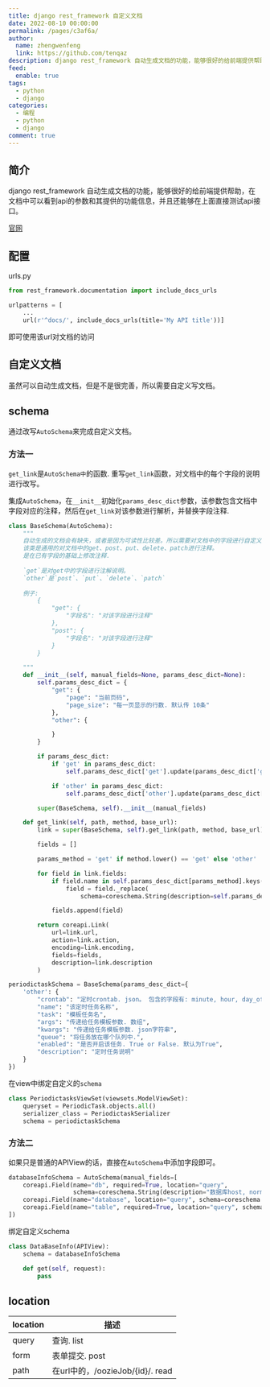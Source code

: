 ```yaml
---
title: django rest_framework 自定义文档
date: 2022-08-10 00:00:00
permalink: /pages/c3af6a/
author: 
  name: zhengwenfeng
  link: https://github.com/tenqaz
description: django rest_framework 自动生成文档的功能，能够很好的给前端提供帮助，在文档中可以看到api的参数和其提供的功能信息，并且还能够在上面直接测试api接口。
feed: 
  enable: true
tags: 
  - python
  - django
categories: 
  - 编程
  - python
  - django
comment: true
---
```




## 简介

django rest_framework 自动生成文档的功能，能够很好的给前端提供帮助，在文档中可以看到api的参数和其提供的功能信息，并且还能够在上面直接测试api接口。

[官网](https://www.django-rest-framework.org/coreapi/from-documenting-your-api/#include_docs_urls)

## 配置

urls.py
```python
from rest_framework.documentation import include_docs_urls

urlpatterns = [
    ...
    url(r'^docs/', include_docs_urls(title='My API title'))]
```

即可使用该url对文档的访问

## 自定义文档

虽然可以自动生成文档，但是不是很完善，所以需要自定义写文档。

## schema

通过改写`AutoSchema`来完成自定义文档。

### 方法一

`get_link`是`AutoSchema中`的函数. 重写`get_link`函数，对文档中的每个字段的说明进行改写。

集成`AutoSchema`，在`__init__`初始化`params_desc_dict`参数，该参数包含文档中字段对应的注释，然后在`get_link`对该参数进行解析，并替换字段注释.



```python
class BaseSchema(AutoSchema):
    """
    自动生成的文档会有缺失，或者是因为可读性比较差。所以需要对文档中的字段进行自定义注解。
    该类是通用的对文档中的get、post、put、delete、patch进行注释。
    是在已有字段的基础上修改注释.
    
    `get`是对get中的字段进行注解说明。
    `other`是`post`、`put`、`delete`、`patch`
    
    例子:
        {
            "get": {
                "字段名": "对该字段进行注释"
            },
            "post": {
                "字段名": "对该字段进行注释"
            }
        }

    """
    def __init__(self, manual_fields=None, params_desc_dict=None):
        self.params_desc_dict = {
            "get": {
                "page": "当前页码",
                "page_size": "每一页显示的行数. 默认传 10条"
            },
            "other": {

            }
        }

        if params_desc_dict:
            if 'get' in params_desc_dict:
                self.params_desc_dict['get'].update(params_desc_dict['get'])

            if 'other' in params_desc_dict:
                self.params_desc_dict['other'].update(params_desc_dict['other'])

        super(BaseSchema, self).__init__(manual_fields)

    def get_link(self, path, method, base_url):
        link = super(BaseSchema, self).get_link(path, method, base_url)

        fields = []

        params_method = 'get' if method.lower() == 'get' else 'other'

        for field in link.fields:
            if field.name in self.params_desc_dict[params_method].keys():
                field = field._replace(
                    schema=coreschema.String(description=self.params_desc_dict[params_method][field.name]))

            fields.append(field)

        return coreapi.Link(
            url=link.url,
            action=link.action,
            encoding=link.encoding,
            fields=fields,
            description=link.description
        )

periodictaskSchema = BaseSchema(params_desc_dict={
    'other': {
        "crontab": "定时crontab. json。 包含的字段有: minute, hour, day_of_week, day_of_month, month_of_year",
        "name": "该定时任务名称",
        "task": "模板任务名",
        "args": "传递给任务模板参数. 数组",
        "kwargs": "传递给任务模板参数. json字符串",
        "queue": "将任务放在哪个队列中.",
        "enabled": "是否开启该任务. True or False. 默认为True",
        "description": "定时任务说明"
    }
})

```


在view中绑定自定义的`schema`
```python
class PeriodictasksViewSet(viewsets.ModelViewSet):
    queryset = PeriodicTask.objects.all()
    serializer_class = PeriodictaskSerializer
    schema = periodictaskSchema
```

### 方法二

如果只是普通的APIView的话，直接在`AutoSchema`中添加字段即可。
```python
databaseInfoSchema = AutoSchema(manual_fields=[
    coreapi.Field(name="db", required=True, location="query",
                  schema=coreschema.String(description="数据库host, normal或者sub")),
    coreapi.Field(name="database", location="query", schema=coreschema.String(description="数据库")),
    coreapi.Field(name="table", required=True, location="query", schema=coreschema.String(description="数据库表"))
])
```

绑定自定义schema
```python
class DataBaseInfo(APIView):
    schema = databaseInfoSchema

    def get(self, request):
        pass
```

## location

| location | 描述                             |
| -------- | -------------------------------- |
| query    | 查询. list                       |
| form     | 表单提交. post                   |
| path     | 在url中的，/oozieJob/{id}/. read |